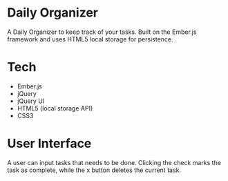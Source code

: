Daily Organizer
===

A Daily Organizer to keep track of your tasks. Built on the Ember.js framework and uses HTML5 local storage for persistence.

Tech
===

- Ember.js
- jQuery
- jQuery UI
- HTML5 (local storage API)
- CSS3

User Interface
===

A user can input tasks that needs to be done. Clicking the check marks the task as complete, while the x button deletes the current task.
